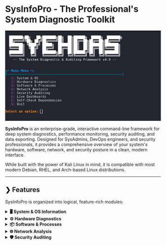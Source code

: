 # SysInfoPro - The Professional's System Diagnostic Toolkit

![SysInfoPro Logo](https://raw.githubusercontent.com/Opselon/SysInfoPro-Kali/main/assets/sysinfopro_logo.png) <!-- You will need to create and upload this image to your repo -->

**SysInfoPro** is an enterprise-grade, interactive command-line framework for deep system diagnostics, performance monitoring, security auditing, and data exporting. Designed for SysAdmins, DevOps engineers, and security professionals, it provides a comprehensive overview of your system's hardware, software, network, and security posture in a clean, modern interface.

While built with the power of Kali Linux in mind, it is compatible with most modern Debian, RHEL, and Arch-based Linux distributions.

---

## ❯ Features

SysInfoPro is organized into logical, feature-rich modules:

<details>
<summary><strong>🖥️ System & OS Information</strong></summary>

-   Full OS, Distribution, and Kernel Details
-   System Uptime, Load Average & Real-time Entropy
-   Currently Logged-in Users & Last Login History
-   Security Module Status (SELinux/AppArmor)
-   World Clock for Major Timezones
</details>

<details>
<summary><strong>⚙️ Hardware Diagnostics</strong></summary>

-   **Pro GPU Monitoring**: Auto-detects NVIDIA/AMD GPUs and uses `nvidia-smi`/`rocm-smi` for detailed stats on temperature, fan speed, power draw, and VRAM usage.
-   Detailed CPU Information (Model, Cores, Threads, Virtualization)
-   Comprehensive Memory (RAM) and SWAP Usage
-   Disk Filesystem Usage & Block Device Layout (`lsblk`)
-   **S.M.A.R.T. Health Status**: Checks the health of all detected storage devices.
-   Motherboard & BIOS/UEFI Information (`dmidecode`)
</details>

<details>
<summary><strong>📦 Software & Processes</strong></summary>

-   Top Processes sorted by CPU and Memory usage
-   Systemd Service Status (highlights failed units)
-   Installed Package Counts for major package managers (APT, DNF/YUM, Pacman)
-   Container & Virtualization Detection (Docker, Podman, systemd-detect-virt)
</details>

<details>
<summary><strong>🌐 Network Analysis</strong></summary>

-   Full listing of Network Interfaces, IP Addresses, and Routing Tables
-   List of all Listening TCP/UDP Ports
-   Current DNS Server Configuration
-   Firewall Status detection for `ufw`, `firewalld`, and `iptables`
-   **Internet Speed Test**: On-demand bandwidth test using `speedtest-cli`.
</details>

<details>
<summary><strong>🛡️ Security Auditing</strong></summary>

-   List of recent failed login attempts (`lastb`)
-   Recent `sudo` command execution history
-   On-demand Rootkit Scanning with `rkhunter`
</_details_>

<details>
<summary><strong>📊 Live Dashboards</strong></summary>

-   **Process Monitor**: Live, interactive process list using `htop`.
-   **Disk I/O Monitor**: Real-time disk read/write activity with `iotop`.
-   **Network Bandwidth Monitor**: Live network traffic visualization with `bmon`.
</details>

<details>
<summary><strong>🚀 Framework Features</strong></summary>

-   **Data Export**: Export full system reports in **JSON** or **HTML** format for automation and record-keeping.
-   **Dependency Self-Check**: A built-in tool to verify that all necessary helper utilities are installed.
-   **Robust & Intuitive UI**: A hierarchical menu system that is fast, clear, and prevents user error.
-   **Root Privilege Awareness**: The script warns you if it's not run with `sudo`, as some features require elevated permissions.
</details>

---

## ❯ Preview

![SysInfoPro Menu Preview](https://raw.githubusercontent.com/Opselon/SysInfoPro-Kali/main/assets/menu_preview.png) <!-- You will need to create and upload this image to your repo -->

---

## ❯ Fast Run Commands (Installation)

Get up and running in under a minute. Simply clone the repository, make the script executable, and run it with `sudo` for full functionality.

```bash
# 1. Clone the repository
git clone https://github.com/Opselon/SysInfoPro-Kali.git

# 2. Navigate into the directory
cd SysInfoPro-Kali

# 3. Make the script executable
chmod +x sysinfo.sh

# 4. Run the script with root privileges
sudo ./sysinfo.sh
